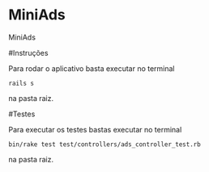 # MiniAds
MiniAds

#Instruções

Para rodar o aplicativo basta executar no terminal

	rails s

na pasta raiz.

#Testes

Para executar os testes bastas executar no terminal

	bin/rake test test/controllers/ads_controller_test.rb

na pasta raiz.
